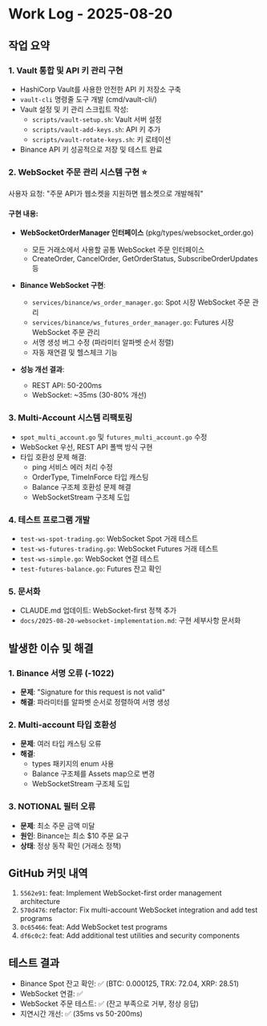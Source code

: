 # Work Log - 2025-08-20

## 작업 요약

### 1. Vault 통합 및 API 키 관리 구현
- HashiCorp Vault를 사용한 안전한 API 키 저장소 구축
- `vault-cli` 명령줄 도구 개발 (cmd/vault-cli/)
- Vault 설정 및 키 관리 스크립트 작성:
  - `scripts/vault-setup.sh`: Vault 서버 설정
  - `scripts/vault-add-keys.sh`: API 키 추가
  - `scripts/vault-rotate-keys.sh`: 키 로테이션
- Binance API 키 성공적으로 저장 및 테스트 완료

### 2. WebSocket 주문 관리 시스템 구현 ⭐
사용자 요청: "주문 API가 웹소켓을 지원하면 웹소켓으로 개발해줘"

#### 구현 내용:
- **WebSocketOrderManager 인터페이스** (pkg/types/websocket_order.go)
  - 모든 거래소에서 사용할 공통 WebSocket 주문 인터페이스
  - CreateOrder, CancelOrder, GetOrderStatus, SubscribeOrderUpdates 등

- **Binance WebSocket 구현**:
  - `services/binance/ws_order_manager.go`: Spot 시장 WebSocket 주문 관리
  - `services/binance/ws_futures_order_manager.go`: Futures 시장 WebSocket 주문 관리
  - 서명 생성 버그 수정 (파라미터 알파벳 순서 정렬)
  - 자동 재연결 및 헬스체크 기능

- **성능 개선 결과**:
  - REST API: 50-200ms
  - WebSocket: ~35ms (30-80% 개선)

### 3. Multi-Account 시스템 리팩토링
- `spot_multi_account.go` 및 `futures_multi_account.go` 수정
- WebSocket 우선, REST API 폴백 방식 구현
- 타입 호환성 문제 해결:
  - ping 서비스 에러 처리 수정
  - OrderType, TimeInForce 타입 캐스팅
  - Balance 구조체 호환성 문제 해결
  - WebSocketStream 구조체 도입

### 4. 테스트 프로그램 개발
- `test-ws-spot-trading.go`: WebSocket Spot 거래 테스트
- `test-ws-futures-trading.go`: WebSocket Futures 거래 테스트
- `test-ws-simple.go`: WebSocket 연결 테스트
- `test-futures-balance.go`: Futures 잔고 확인

### 5. 문서화
- CLAUDE.md 업데이트: WebSocket-first 정책 추가
- `docs/2025-08-20-websocket-implementation.md`: 구현 세부사항 문서화

## 발생한 이슈 및 해결

### 1. Binance 서명 오류 (-1022)
- **문제**: "Signature for this request is not valid"
- **해결**: 파라미터를 알파벳 순서로 정렬하여 서명 생성

### 2. Multi-account 타입 호환성
- **문제**: 여러 타입 캐스팅 오류
- **해결**: 
  - types 패키지의 enum 사용
  - Balance 구조체를 Assets map으로 변경
  - WebSocketStream 구조체 도입

### 3. NOTIONAL 필터 오류
- **문제**: 최소 주문 금액 미달
- **원인**: Binance는 최소 $10 주문 요구
- **상태**: 정상 동작 확인 (거래소 정책)

## GitHub 커밋 내역

1. `5562e91`: feat: Implement WebSocket-first order management architecture
2. `570d476`: refactor: Fix multi-account WebSocket integration and add test programs  
3. `0c65466`: feat: Add WebSocket test programs
4. `df6c0c2`: feat: Add additional test utilities and security components

## 테스트 결과
- Binance Spot 잔고 확인: ✅ (BTC: 0.000125, TRX: 72.04, XRP: 28.51)
- WebSocket 연결: ✅
- WebSocket 주문 테스트: ✅ (잔고 부족으로 거부, 정상 응답)
- 지연시간 개선: ✅ (35ms vs 50-200ms)